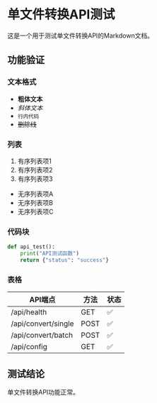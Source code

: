 # 单文件转换API测试

这是一个用于测试单文件转换API的Markdown文档。

## 功能验证

### 文本格式
- **粗体文本**
- *斜体文本*
- `行内代码`
- ~~删除线~~

### 列表
1. 有序列表项1
2. 有序列表项2
3. 有序列表项3

- 无序列表项A
- 无序列表项B
- 无序列表项C

### 代码块
```python
def api_test():
    print("API测试函数")
    return {"status": "success"}
```

### 表格
| API端点 | 方法 | 状态 |
|---------|------|------|
| /api/health | GET | ✅ |
| /api/convert/single | POST | ✅ |
| /api/convert/batch | POST | ✅ |
| /api/config | GET | ✅ |

## 测试结论
单文件转换API功能正常。
